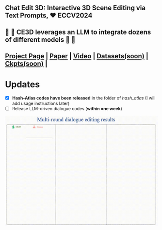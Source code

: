 ## Chat Edit 3D: Interactive 3D Scene Editing via Text Prompts, :heart: ECCV2024
## :star2: :star2: CE3D leverages an LLM to integrate dozens of different models :star2: :star2:


## [Project Page](http://sk-fun.fun/CE3D/) | [Paper](https://arxiv.org/abs/2407.06842) | [Video](https://www.youtube.com/watch?v=btO1Ky9I21s) | [Datasets(soon)](https://drive.google.com/XXX) | [Ckpts(soon)](https://drive.google.com/XXX) | 

# Updates
  - [x] **Hash-Atlas codes have been released** in the folder of *hash_atlas* (I will add usage instructions later)
  - [ ] Release LLM-driven dialogue codes (**within one week**)

<be>

<img src="./assets/ce3d_demo.gif" width="650">

